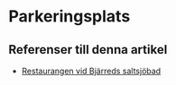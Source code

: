 # Parkeringsplats

## Referenser till denna artikel

* [Restaurangen vid Bjärreds saltsjöbad](Restaurangen%20vid%20Bjärreds%20saltsjöbad)
